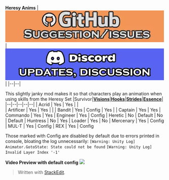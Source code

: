 ﻿**Heresy Anims**
| [![github issues/request link](https://raw.githubusercontent.com/DestroyedClone/PoseHelper/master/PoseHelper/github_link.webp)](https://github.com/DestroyedClone/PoseHelper/issues) | [![discord invite](https://raw.githubusercontent.com/DestroyedClone/PoseHelper/master/PoseHelper/discord_link.webp)](https://discord.gg/DpHu3qXMHK) |
|--|--|

This slightly janky mod makes it so that characters play an animation when using skills from the Heresy Set
|Survivor|**[Visions](https://riskofrain2.fandom.com/wiki/Visions_of_Heresy)**|**[Hooks](https://riskofrain2.fandom.com/wiki/Hooks_of_Heresy)**|**[Strides](https://riskofrain2.fandom.com/wiki/Strides_of_Heresy)**|**[Essence](https://riskofrain2.fandom.com/wiki/Essence_of_Heresy)**|
|--|--|--|--|--|
| Acrid | Yes | Yes |  |  
| Artificer | Yes | Yes |  | 
| Bandit | Yes | Config | Yes | 
| Captain | Yes | Yes
| Commando | Yes | Yes
| Engineer | Yes | Config
| Heretic | No | Default | No | Default
| Huntress | No | Yes
| Loader | Yes | No
| Mercenary | Yes | Config
| MUL-T | Yes | Config
| REX | Yes | Config

Those marked with Config are disabled by default due to errors printed in console, bloating the log unnecessarily:
`[Warning: Unity Log] Animator.GotoState: State could not be found`
`[Warning: Unity Log] Invalid Layer Index '-1'`

**Video Preview with default config**
[![](http://img.youtube.com/vi/SIqFyQyzJ_4/0.jpg)](http://www.youtube.com/watch?v=SIqFyQyzJ_4 "Video Preview")


> Written with [StackEdit](https://stackedit.io/).